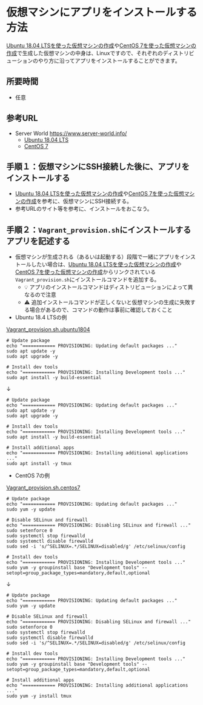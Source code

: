 # 仮想マシンにアプリをインストールする方法

[Ubuntu 18.04 LTSを使った仮想マシンの作成](vm-ubuntu1804.md)や[CentOS 7を使った仮想マシンの作成](vm-centos7.md)で生成した仮想マシンの中身は、Linuxですので、それぞれのディストリビューションのやり方に沿ってアプリをインストールすることができます。

## 所要時間

- 任意

## 参考URL

- Server World https://www.server-world.info/
  - [Ubuntu 18.04 LTS](https://www.server-world.info/query?os=Ubuntu_18.04)
  - [CentOS 7](https://www.server-world.info/query?os=CentOS_7)
  
## 手順１：仮想マシンにSSH接続した後に、アプリをインストールする

- [Ubuntu 18.04 LTSを使った仮想マシンの作成](vm-ubuntu1804.md)や[CentOS 7を使った仮想マシンの作成](vm-centos7.md)を参考に、仮想マシンにSSH接続する。
- 参考URLのサイト等を参考に、インストールをおこなう。

## 手順２：`Vagrant_provision.sh`にインストールするアプリを記述する

- 仮想マシンが生成される（あるいは起動する）段階で一緒にアプリをインストールしたい場合は、[Ubuntu 18.04 LTSを使った仮想マシンの作成](vm-ubuntu1804.md)や[CentOS 7を使った仮想マシンの作成](vm-centos7.md)からリンクされている`Vagrant_provision.sh`にインストールコマンドを追加する。
  - :bulb: アプリのインストールコマンドはディストリビューションによって異なるので注意
  - :warning: 追加インストールコマンドが正しくないと仮想マシンの生成に失敗する場合があるので、コマンドの動作は事前に確認しておくこと
- Ubuntu 18.4 LTSの例

[Vagrant_provision.sh.ubuntu1804](vagrant/Vagrant_provision.sh.ubuntu1804)
```
# Update package
echo "============ PROVISIONING: Updating default packages ..."
sudo apt update -y
sudo apt upgrade -y

# Install dev tools
echo "============ PROVISIONING: Installing Development tools ..."
sudo apt install -y build-essential
```
↓
```
# Update package
echo "============ PROVISIONING: Updating default packages ..."
sudo apt update -y
sudo apt upgrade -y

# Install dev tools
echo "============ PROVISIONING: Installing Development tools ..."
sudo apt install -y build-essential

# Install additional apps
echo "============ PROVISIONING: Installing additional applications ..."
sudo apt install -y tmux
```

- CentOS 7の例

[Vagrant_provision.sh.centos7](vagrant/Vagrant_provision.sh.centos7)

```
# Update package
echo "============ PROVISIONING: Updating default packages ..."
sudo yum -y update

# Disable SELinux and firewall
echo "============ PROVISIONING: Disabling SELinux and firewall ..."
sudo setenforce 0
sudo systemctl stop firewalld
sudo systemctl disable firewalld
sudo sed -i 's/^SELINUX=.*/SELINUX=disabled/g' /etc/selinux/config

# Install dev tools
echo "============ PROVISIONING: Installing Development tools ..."
sudo yum -y groupinstall base "Development tools" --setopt=group_package_types=mandatory,default,optional
```

↓

```
# Update package
echo "============ PROVISIONING: Updating default packages ..."
sudo yum -y update

# Disable SELinux and firewall
echo "============ PROVISIONING: Disabling SELinux and firewall ..."
sudo setenforce 0
sudo systemctl stop firewalld
sudo systemctl disable firewalld
sudo sed -i 's/^SELINUX=.*/SELINUX=disabled/g' /etc/selinux/config

# Install dev tools
echo "============ PROVISIONING: Installing Development tools ..."
sudo yum -y groupinstall base "Development tools" --setopt=group_package_types=mandatory,default,optional

# Install additional apps
echo "============ PROVISIONING: Installing additional applications ..."
sudo yum -y install tmux
```
